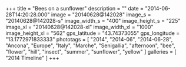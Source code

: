 +++
title = "Bees on a sunflower"
description = ""
date = "2014-06-28T14:20:28.000"
image = "20140628@142028"
image_s = "20140628@142028-s"
image_width_s = "400"
image_height_s = "225"
image_xl = "20140628@142028-xl"
image_width_xl = "1000"
image_height_xl = "562"
gps_latitude = "43.74373055"
gps_longitude = "13.1772971833333"
phototags = [ "2014", "2014-06", "2014-06-28", "Ancona", "Europe", "Italy", "Marche", "Senigallia", "afternoon", "bee", "flower", "hill", "insect", "summer", "sunflower", "yellow" ]
galleries = [ "2014 Timeline" ]
+++
